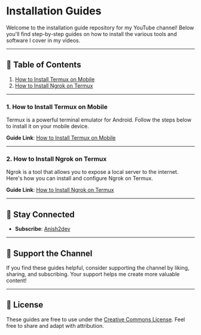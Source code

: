 
#  Installation Guides

Welcome to the installation guide repository for my YouTube channel! Below you'll find step-by-step guides on how to install the various tools and software I cover in my videos.

---

## 📄 Table of Contents

1. [How to Install Termux on Mobile](#how-to-install-termux-on-mobile)
2. [How to Install Ngrok on Termux](#how-to-install-ngrok-on-termux)
---

### 1. How to Install Termux on Mobile

Termux is a powerful terminal emulator for Android. Follow the steps below to install it on your mobile device.

**Guide Link**: [How to Install Termux on Mobile](./shorts/Code_On_Your_Phone.md)

---

### 2. How to Install Ngrok on Termux

Ngrok is a tool that allows you to expose a local server to the internet. Here's how you can install and configure Ngrok on Termux.

**Guide Link**: [How to Install Ngrok on Termux](shorts/How_to_install_Ngrok_on_Termux)

---

## 📢 Stay Connected

- **Subscribe**: [Anish2dev](https://www.youtube.com/anish2dev)


---

## 🔧 Support the Channel

If you find these guides helpful, consider supporting the channel by liking, sharing, and subscribing. Your support helps me create more valuable content!

---

## 📝 License

These guides are free to use under the [Creative Commons License](https://creativecommons.org/licenses/by/4.0/). Feel free to share and adapt with attribution.
